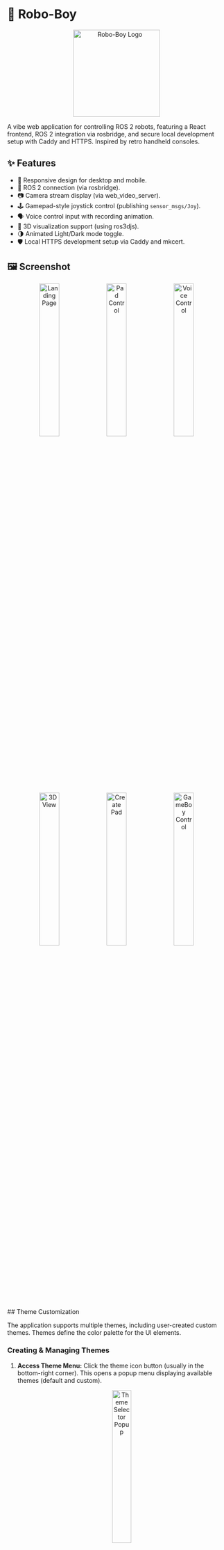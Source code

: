 # 🤖 Robo-Boy

<!-- Replace with actual logo path if different -->
<p align="center">
  <img src="images/logo.png" alt="Robo-Boy Logo" width="200">
</p>

A vibe web application for controlling ROS 2 robots, featuring a React frontend, ROS 2 integration via rosbridge, and secure local development setup with Caddy and HTTPS. Inspired by retro handheld consoles.

## ✨ Features

*   📱 Responsive design for desktop and mobile.
*   🔗 ROS 2 connection (via rosbridge).
*   📷 Camera stream display (via web_video_server).
*   🕹️ Gamepad-style joystick control (publishing `sensor_msgs/Joy`).
*   🗣️ Voice control input with recording animation.
*   🧊 3D visualization support (using ros3djs).
*   🌗 Animated Light/Dark mode toggle.
*   🛡️ Local HTTPS development setup via Caddy and mkcert.

## 🖼️ Screenshot

<!-- Replace with actual paths if different -->
<p align="center">
  <img src="images/landing.jpg" alt="Landing Page" width="30%">
  <img src="images/padcontrol.jpg" alt="Pad Control" width="30%">
  <img src="images/voice.jpg" alt="Voice Control" width="30%">
  <img src="images/3dview.jpg" alt="3D View" width="30%">
  <img src="images/createpad.jpg" alt="Create Pad" width="30%">
  <img src="images/gameboy.jpg" alt="GameBoy Control" width="30%">
  
</p>
## Theme Customization

The application supports multiple themes, including user-created custom themes. Themes define the color palette for the UI elements.

### Creating & Managing Themes

1.  **Access Theme Menu:** Click the theme icon button (usually in the bottom-right corner). This opens a popup menu displaying available themes (default and custom).

    <p align="center">
      <img src="images/theme_custom_1.jpg" alt="Theme Selector Popup" width="30%">
    </p>

2.  **Create New Theme:** Click the "Create New Theme..." button in the popup. This opens the Theme Creator modal.

    <p align="center">
      <img src="images/theme_custom_2.jpg" alt="Theme Creator Modal" width="30%">
    </p>

3.  **Define Theme:**
    *   Enter a unique **Name** for your theme.
    *   Select the base **Colors** (Primary, Secondary, Background) using the color pickers. Optional colors (Text, Border, etc.) can also be set.
    *   Choose an **Icon** to represent your theme in the selector menu.
    *   Click **Save Theme**.

4.  **Editing/Deleting:** Custom themes will have Edit (pencil) and Delete (trash) icons next to them in the theme selector popup. Clicking Edit opens the Theme Creator pre-filled with that theme's settings. Clicking Delete prompts for confirmation before removing the theme.

    <p align="center">
      <img src="images/theme_custom_3.jpg" alt="Theme with Edit/Delete Actions" width="30%">
    </p>

### How it Works

*   Default themes (`light`, `dark`, `solarized`) have their CSS variables defined directly in `src/index.css` using `[data-theme="themename"]` selectors.
*   Custom themes are stored in the browser's `localStorage`.
*   When a custom theme is selected, JavaScript dynamically generates a `<style>` tag containing CSS variable overrides based on the saved colors and injects it into the document head. The `<body>` element also gets a `data-theme="custom-theme-id"` attribute.
*   UI components should primarily use the defined CSS variables (e.g., `var(--primary-color)`, `var(--background-color)`) for styling to ensure they adapt correctly to the selected theme. 

## 🚀 Getting Started

### Prerequisites

*   [Docker](https://docs.docker.com/get-docker/) and [Docker Compose](https://docs.docker.com/compose/install/) installed.
*   [Node.js](https://nodejs.org/) (v18 LTS or later recommended) and npm. (*Note: Node/npm are technically only needed if modifying dependencies locally before a Docker build, but good to have.*)
*   [mkcert](https://github.com/FiloSottile/mkcert#installation) for local HTTPS setup.

### Local Development Setup

1.  **Clone the Repository:**
    ```bash
    git clone <your-repository-url>
    cd robo-boy # Or your actual directory name
    ```

2.  **Setup Local HTTPS with mkcert:**
    *   **Install mkcert's CA:** Run this once per machine to make browsers trust local certificates.
        ```bash
        mkcert -install 
        ```
        *(You might need `sudo` or administrator privileges)*
    *   **Create Certificates Directory:**
        ```bash
        mkdir certs
        ```
    *   **Generate Certificate:** Replace `YOUR_HOST_IP` with your computer's actual local network IP address (e.g., `192.168.1.67`). This certificate will be valid for `localhost` and your IP.
        ```bash
        mkcert -key-file certs/local-key.pem -cert-file certs/local-cert.pem localhost 127.0.0.1 ::1 YOUR_HOST_IP
        ```

3.  **Build and Run Services:** This command builds the Docker images (if they don't exist or need updating) and starts the `app` (React Vite dev server), `ros-stack` (rosbridge, web_video_server), and `caddy` (reverse proxy) containers.
    ```bash
    docker compose up -d --build
    ```

4.  **Access the Application:**
    *   On your development machine: `https://localhost`
    *   From another device on the same network (e.g., mobile): `https://YOUR_HOST_IP` (using the same IP you used for `mkcert`)

### Stopping the Services

```bash
# Stop and remove containers
docker compose down

# Stop, remove containers, AND remove Caddy's data volumes (useful for a clean restart)
docker compose down -v 
```

## 🐳 Services Overview

*   **`app`**: Runs the Vite development server for the React frontend with hot-reloading.
    *   Accessible *internally* at `http://app:5173`.
*   **`ros-stack`**: Runs ROS 2 components.
    *   `rosbridge_server`: Provides WebSocket connection at `ws://ros-stack:9090`.
    *   `web_video_server`: Streams video topics over HTTP at `http://ros-stack:8080`.
*   **`caddy`**: Acts as a reverse proxy.
    *   Listens on host ports `80` and `443`.
    *   Provides HTTPS using the generated `mkcert` certificates.
    *   Routes `/websocket` requests to `ros-stack:9090`.
    *   Routes all other requests to the Vite dev server (`app:5173`).

## 🛠️ Development Notes

*   Changes to frontend code (in `/src`) should trigger hot-reloading in the browser.
*   If you modify `Dockerfile`, `docker-compose.yml`, or `Caddyfile`, you'll need to rebuild and restart the services (`docker compose up -d --build --force-recreate`).
*   Caddy logs can be viewed with `docker compose logs caddy`.
*   ROS stack logs can be viewed with `docker compose logs ros-stack`.

```
